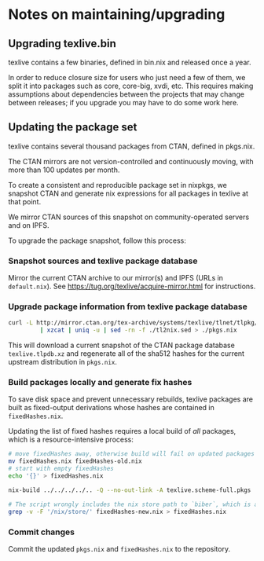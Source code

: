 # Notes on maintaining/upgrading

## Upgrading texlive.bin

texlive contains a few binaries, defined in bin.nix and released once a year.

In order to reduce closure size for users who just need a few of them, we split it into
packages such as core, core-big, xvdi, etc. This requires making assumptions
about dependencies between the projects that may change between releases; if
you upgrade you may have to do some work here.


## Updating the package set

texlive contains several thousand packages from CTAN, defined in pkgs.nix.

The CTAN mirrors are not version-controlled and continuously moving,
with more than 100 updates per month.

To create a consistent and reproducible package set in nixpkgs, we snapshot CTAN
and generate nix expressions for all packages in texlive at that point.

We mirror CTAN sources of this snapshot on community-operated servers and on IPFS.

To upgrade the package snapshot, follow this process:


### Snapshot sources and texlive package database

Mirror the current CTAN archive to our mirror(s) and IPFS (URLs in `default.nix`).
See https://tug.org/texlive/acquire-mirror.html for instructions.


### Upgrade package information from texlive package database


```bash
curl -L http://mirror.ctan.org/tex-archive/systems/texlive/tlnet/tlpkg/texlive.tlpdb.xz \
         | xzcat | uniq -u | sed -rn -f ./tl2nix.sed > ./pkgs.nix
```

This will download a current snapshot of the CTAN package database `texlive.tlpdb.xz`
and regenerate all of the sha512 hashes for the current upstream distribution in `pkgs.nix`.


### Build packages locally and generate fix hashes

To save disk space and prevent unnecessary rebuilds, texlive packages are built
as fixed-output derivations whose hashes are contained in `fixedHashes.nix`.

Updating the list of fixed hashes requires a local build of *all* packages,
which is a resource-intensive process:


```bash
# move fixedHashes away, otherwise build will fail on updated packages
mv fixedHashes.nix fixedHashes-old.nix
# start with empty fixedHashes
echo '{}' > fixedHashes.nix

nix-build ../../../../.. -Q --no-out-link -A texlive.scheme-full.pkgs | ./fixHashes.sh > ./fixedHashes-new.nix

# The script wrongly includes the nix store path to `biber`, which is a separate nixpkgs package
grep -v -F '/nix/store/' fixedHashes-new.nix > fixedHashes.nix
```

### Commit changes

Commit the updated `pkgs.nix` and `fixedHashes.nix` to the repository.
